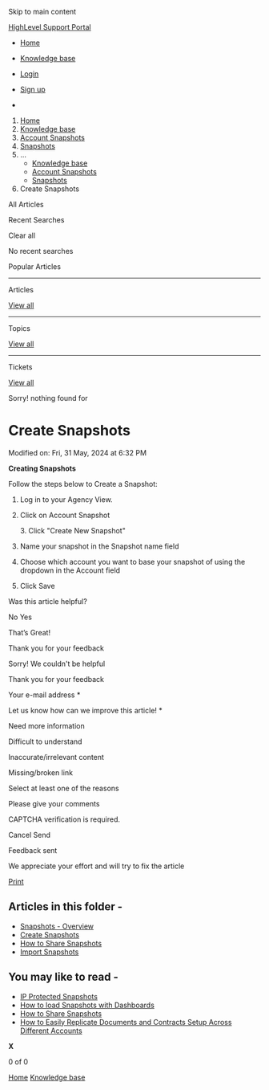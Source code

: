 Skip to main content

[ HighLevel Support Portal ](https://help.gohighlevel.com)

  * [ Home ](/support/home)
  * [ Knowledge base ](/support/solutions)

  * [Login](/support/login)
  * [Sign up](/support/signup)
  * 

  1. [Home](/support/home)
  2. [Knowledge base](/support/solutions)
  3. [Account Snapshots](/support/solutions/48000449593)
  4. [Snapshots](/support/solutions/folders/48000666032)
  5. ... 
     * [Knowledge base](/support/solutions)
     * [Account Snapshots](/support/solutions/48000449593)
     * [Snapshots](/support/solutions/folders/48000666032)
  6. Create Snapshots

All  Articles 

Recent Searches

Clear all

No recent searches

Popular Articles

* * *

Articles

[View all](/support/search/solutions)

* * *

Topics

[View all](/support/search/topics)

* * *

Tickets

[View all](/support/search/tickets)

Sorry! nothing found for   

# Create Snapshots

Modified on: Fri, 31 May, 2024 at 6:32 PM

**Creating Snapshots**

Follow the steps below to Create a Snapshot:

  1. Log in to your Agency View.
  2. Click on Account Snapshot

       3\. Click "Create New Snapshot"

  1. Name your snapshot in the Snapshot name field
  2. Choose which account you want to base your snapshot of using the dropdown in the Account field
  3. Click Save

Was this article helpful?

No  Yes 

That’s Great!

Thank you for your feedback

Sorry! We couldn't be helpful

Thank you for your feedback

Your e-mail address *

Let us know how can we improve this article! *

Need more information 

Difficult to understand 

Inaccurate/irrelevant content 

Missing/broken link 

Select at least one of the reasons 

Please give your comments 

CAPTCHA verification is required. 

Cancel  Send 

Feedback sent

We appreciate your effort and will try to fix the article

[Print](javascript:print\(\))

## Articles in this folder -

  * [Snapshots - Overview](/support/solutions/articles/48000982511-snapshots-overview)
  * [Create Snapshots](/support/solutions/articles/48000982512-create-snapshots)
  * [How to Share Snapshots](/support/solutions/articles/48000982513-how-to-share-snapshots)
  * [Import Snapshots](/support/solutions/articles/48000982581-import-snapshots)

## You may like to read -

  * [IP Protected Snapshots](/support/solutions/articles/155000002852-ip-protected-snapshots)
  * [How to load Snapshots with Dashboards](/support/solutions/articles/155000002280-how-to-load-snapshots-with-dashboards)
  * [How to Share Snapshots](/support/solutions/articles/48000982513-how-to-share-snapshots)
  * [How to Easily Replicate Documents and Contracts Setup Across Different Accounts](/support/solutions/articles/155000002952-how-to-easily-replicate-documents-and-contracts-setup-across-different-accounts)

**X**

0 of 0 []()

[Home](/support/home) [Knowledge base](/support/solutions)
